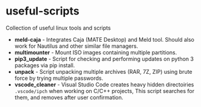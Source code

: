 # useful-scripts
Collection of useful linux tools and scripts

* **meld-caja** - Integrates Caja (MATE Desktop) and Meld tool. Should also work for Nautilus and other similar file managers.
* **multimounter** - Mount ISO images containing multiple partitions.
* **pip3_update** - Script for checking and performing updates on python 3 packages via pip install.
* **unpack** - Script unpacking multiple archives (RAR, 7Z, ZIP) using brute force by trying multiple passwords.
* **vscode_cleaner** - Visual Studio Code creates heavy hidden directoiries `.vscode/ipch` when working on C/C++ projects, This script searches for them, and removes after user confirmation. 
